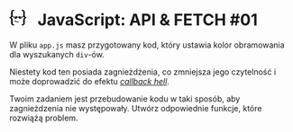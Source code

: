 # [![](../assets/img/logo-readme2.jpg)](https://devmentor.pl) &nbsp; JavaScript: API & FETCH #01

W pliku `app.js` masz przygotowany kod, który ustawia kolor obramowania dla wyszukanych `div`-ów.

Niestety kod ten posiada zagnieżdżenia, co zmniejsza jego czytelność i może doprowadzić do efektu *[callback hell](http://callbackhell.com/)*.

Twoim zadaniem jest przebudowanie kodu w taki sposób, aby zagnieżdzenia nie występowały. Utwórz odpowiednie funkcje, które rozwiążą problem.